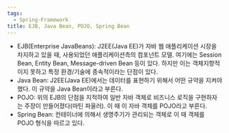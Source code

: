 ```yaml
---
tags:
  - Spring-Framework
title: EJB, Java Bean, POJO, Spring Bean
---
```



- EJB(Enterprise JavaBeans): J2EE(Java EE)가 자바 웹 애플리케이션 시장을 차지하고 있을 때, 사용되었던 애플리케이션측의 컴포넌트 모델. 여기에는 Session Bean, Entity Bean, Message-driven Bean 등이 있다. 하지만 이는 객체지향적이지 못하고 특정 환경/기술에 종속적이라는 단점이 있다.
- Java Bean: J2EE(Java EE)에서는 데이터를 표현하기 위해서 어떤 규약을 지켜야했다. 이 규약을 Java Bean이라고 부른다.
- POJO: 위의 EJB의 단점을 지적하여 일반 자바 객체로 비즈니스 로직을 구현하자는 주장이 만들어졌다(마틴 파울러). 이 때 이 자바 객체를 POJO라고 부른다.
- Spring Bean: 컨테이너에 의해서 생명주기가 관리되는 객체로 이 때 객체를 POJO 형식을 따르고 있다.
